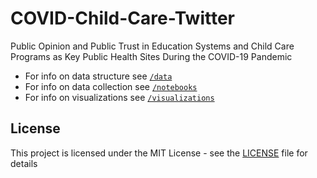 # COVID-Child-Care-Twitter

Public Opinion and Public Trust in Education Systems and Child Care Programs as Key Public Health Sites During the COVID-19 Pandemic

- For info on data structure see [`/data`](data/README.md)
- For info on data collection see [`/notebooks`](notebooks/README.md)
- For info on visualizations see [`/visualizations`](visualizations/README.md)

## License

This project is licensed under the MIT License - see the [LICENSE](LICENSE) file for details
